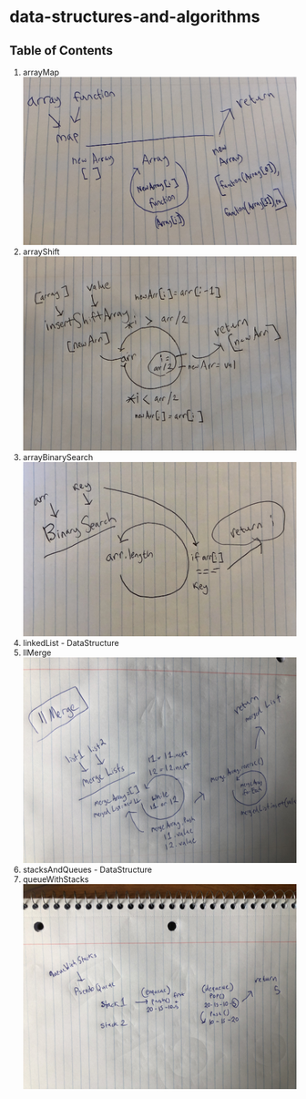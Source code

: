 # data-structures-and-algorithms
## Table of Contents
1) arrayMap ![arrayMap image](./challenges/arrayMap/array-map-whiteboard.JPG)
2) arrayShift ![arrayShift image](./challenges/arrayShift/array-shift-whiteboard.JPG)
3) arrayBinarySearch ![arrayBinarySearch image](./challenges/arrayBinarySearch/array-binary-search-whiteboard.JPG)
4) linkedList - DataStructure
5) llMerge ![llMerge image](./challenges/llMerge/ll-merge-whiteboard.JPG)
6) stacksAndQueues - DataStructure
7) queueWithStacks ![queueWithStacks image](./challenges/queueWithStacks/queue-with-stacks-whiteboard.JPG)